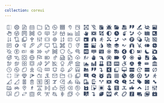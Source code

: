 ```yaml
---
collection: coreui
---
```


<!--@include: ./_partials/collection.md-->

![CoreUI Icon Collection](./assets/coreui/coreui.webp)
